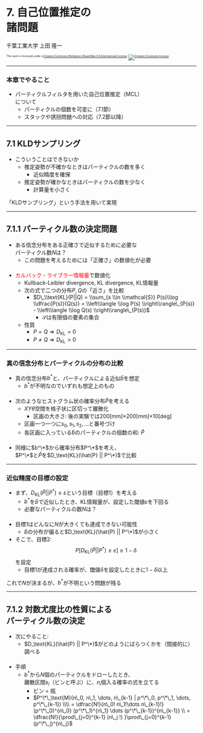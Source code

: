 $\newcommand{\V}[1]{\boldsymbol{#1}}$

# 7. 自己位置推定の<br />諸問題

千葉工業大学 上田 隆一

<p style="font-size:50%">
This work is licensed under a <a rel="license" href="http://creativecommons.org/licenses/by-sa/4.0/">Creative Commons Attribution-ShareAlike 4.0 International License</a>.
<a rel="license" href="http://creativecommons.org/licenses/by-sa/4.0/">
<img alt="Creative Commons License" style="border-width:0" src="https://i.creativecommons.org/l/by-sa/4.0/88x31.png" /></a>
</p>

---

### 本章でやること

* パーティクルフィルタを用いた自己位置推定（MCL）<br />について
    * パーティクルの個数を可変に（7.1節）
    * スタックや誘拐問題への対応（7.2節以降）

---

## 7.1 KLDサンプリング

* こういうことはできないか
    * 推定姿勢が不確かなときはパーティクルの数を多く
        * 近似精度を確保
    * 推定姿勢が確かなときはパーティクルの数を少なく
        * 計算量を小さく

「KLDサンプリング」という手法を用いて実現

---

## 7.1.1 パーティクル数の決定問題

* ある信念分布をある正確さで近似するために必要な<br />パーティクル数$N$は？
    * この問題を考えるためには「正確さ」の数値化が必要<br />　
* <span style="color:red">カルバック・ライブラー情報量</span>で数値化
    * Kullback-Leibler divergence, KL divergence, KL情報量
    * 次の式で二つの分布$P,Q$の「近さ」を比較
        * $D\_\\text{KL}(P||Q) = \\sum_{s \\in \\mathcal{S}} P(s)\\log \\dfrac{P(s)}{Q(s)} = \\left\\langle \\log P(s) \\right\\rangle\_{P(s)} - \\left\\langle \\log Q(s) \\right\\rangle\_{P(s)}$
            * $\mathcal{S}$は有限個の要素の集合
    * 性質
        * $P=Q \Longrightarrow D_\text{KL} = 0$
        * $P\neq Q \Longrightarrow D_\text{KL} > 0$


---

### 真の信念分布とパーティクルの分布の比較

* 真の信念分布$b^*$と、パーティクルによる近似$\hat{b}$を想定
    * $b^*$が不明なのでいずれも想定上のもの<br />　
* 次のようなヒストグラム状の確率分布$\hat{P}$を考える
    * $XY\theta$空間を格子状に区切って離散化
        * 区画の大きさ: 後の実験では200[mm]$\times$200[mm]$\times$10[deg]
    * 区画一つ一つに$s_0, s_1, s_2, \dots$と番号づけ
    * 各区画に入っている$\hat{b}$のパーティクルの個数の和: $\hat{P}$<br />　
* 同様に$b^\*$から確率分布$P^\*$を考え、<br />$P^\*$と$\hat{P}$を$D_\text{KL}(\hat{P} || P^\*)$で比較

---

### 近似精度の目標の設定

* まず、$D_\text{KL}(\hat{P} || P^*) \le\varepsilon$という目標（目標1）を考える
    * $b^*$を$\hat{b}$で近似したとき、KL情報量が、設定した閾値$\varepsilon$を下回る
    * 必要なパーティクルの数$N$は？<br />　
* 目標1はどんなに$N$が大きくても達成できない可能性
    * $\hat{b}$の分布が偏ると$D_\text{KL}(\hat{P} || P^\*)$が小さく
* そこで、目標2: $$P\left[ D_\text{KL}(\hat{P} || P^*) \le\varepsilon \right] \ge 1 - \delta$$
を設定
    * 目標1が達成される確率が、閾値$\delta$を設定したときに$1-\delta$以上

これで$N$が決まるが、$b^*$が不明という問題が残る

---

## 7.1.2 対数尤度比の性質による<br />パーティクル数の決定

* 次にやること: 
    * $D_\text{KL}(\hat{P} || P^\*)$がどのようにばらつくかを（間接的に）調べる<br />　
* 手順
    * $b^*$から$N$個のパーティクルをドローしたとき、<br />
    離散区間$s_i$（ビンと呼ぶ）に、$n_i$個入る確率の式を立てる
        * ビン = 瓶
        * $P^\*\_\text{M}(n\_0, n\_1, \dots, n\_{k-1} | p^\*\_0, p^\*\_1, \dots, p^\*\_{k-1}) \\\\ = \dfrac{N!}{n\_0! n\_1!\dots n\_{k-1}!} (p^\*\_0)^{n\_0} (p^\*\_1)^{n\_1} \dots (p^\*\_{k-1})^{n\_{k-1}} \\ = \dfrac{N!}{\prod\_{j=0}^{k-1} (n\_j !) }\prod\_{j=0}^{k-1} (p^\*\_j)^{n\_j}$

